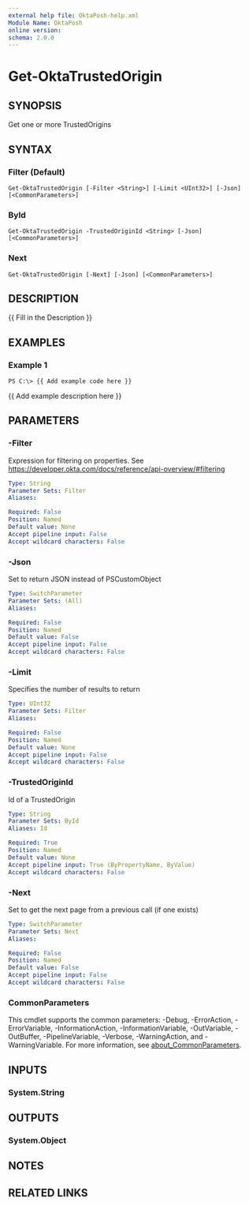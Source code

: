 ```yaml
---
external help file: OktaPosh-help.xml
Module Name: OktaPosh
online version:
schema: 2.0.0
---
```


# Get-OktaTrustedOrigin

## SYNOPSIS
Get one or more TrustedOrigins

## SYNTAX

### Filter (Default)
```
Get-OktaTrustedOrigin [-Filter <String>] [-Limit <UInt32>] [-Json] [<CommonParameters>]
```

### ById
```
Get-OktaTrustedOrigin -TrustedOriginId <String> [-Json] [<CommonParameters>]
```

### Next
```
Get-OktaTrustedOrigin [-Next] [-Json] [<CommonParameters>]
```

## DESCRIPTION
{{ Fill in the Description }}

## EXAMPLES

### Example 1
```
PS C:\> {{ Add example code here }}
```

{{ Add example description here }}

## PARAMETERS

### -Filter
Expression for filtering on properties. 
See https://developer.okta.com/docs/reference/api-overview/#filtering

```yaml
Type: String
Parameter Sets: Filter
Aliases:

Required: False
Position: Named
Default value: None
Accept pipeline input: False
Accept wildcard characters: False
```

### -Json
Set to return JSON instead of PSCustomObject

```yaml
Type: SwitchParameter
Parameter Sets: (All)
Aliases:

Required: False
Position: Named
Default value: False
Accept pipeline input: False
Accept wildcard characters: False
```

### -Limit
Specifies the number of results to return

```yaml
Type: UInt32
Parameter Sets: Filter
Aliases:

Required: False
Position: Named
Default value: None
Accept pipeline input: False
Accept wildcard characters: False
```

### -TrustedOriginId
Id of a TrustedOrigin

```yaml
Type: String
Parameter Sets: ById
Aliases: Id

Required: True
Position: Named
Default value: None
Accept pipeline input: True (ByPropertyName, ByValue)
Accept wildcard characters: False
```

### -Next
Set to get the next page from a previous call (if one exists)

```yaml
Type: SwitchParameter
Parameter Sets: Next
Aliases:

Required: False
Position: Named
Default value: False
Accept pipeline input: False
Accept wildcard characters: False
```

### CommonParameters
This cmdlet supports the common parameters: -Debug, -ErrorAction, -ErrorVariable, -InformationAction, -InformationVariable, -OutVariable, -OutBuffer, -PipelineVariable, -Verbose, -WarningAction, and -WarningVariable. For more information, see [about_CommonParameters](http://go.microsoft.com/fwlink/?LinkID=113216).

## INPUTS

### System.String
## OUTPUTS

### System.Object
## NOTES

## RELATED LINKS

